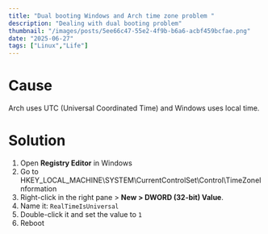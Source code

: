 ```yaml
---
title: "Dual booting Windows and Arch time zone problem "
description: "Dealing with dual booting problem"
thumbnail: "/images/posts/5ee66c47-55e2-4f9b-b6a6-acbf459bcfae.png"
date: "2025-06-27"
tags: ["Linux","Life"]
---
```


# Cause


Arch uses UTC (Universal Coordinated Time) and Windows uses local time.


# Solution

1. Open **Registry Editor** in Windows
2. Go to HKEY_LOCAL_MACHINE\SYSTEM\CurrentControlSet\Control\TimeZoneInformation
3. Right-click in the right pane > **New > DWORD (32-bit) Value**.
4. Name it: `RealTimeIsUniversal`
5. Double-click it and set the value to `1`
6. Reboot
